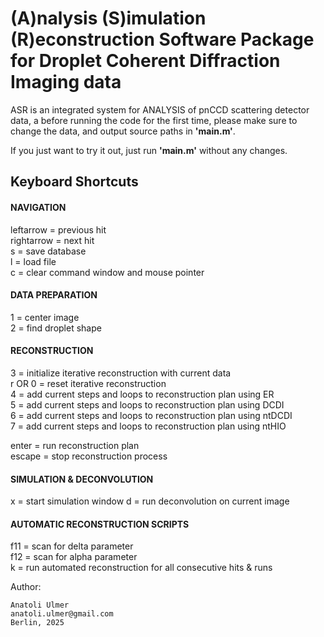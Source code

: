 (A)nalysis (S)imulation (R)econstruction Software Package
for Droplet Coherent Diffraction Imaging data
================================================================================

ASR is an integrated system for ANALYSIS of pnCCD scattering detector data, a 
before running the code for the first time, please make sure to change the
data, and output source paths in **'main.m'**. 

If you just want to try it out, just run **'main.m'** without any changes.


## Keyboard Shortcuts

#### NAVIGATION
leftarrow   =   previous hit  
rightarrow  =   next hit  
s           =   save database  
l           =   load file  
c           =   clear command window and mouse pointer  


#### DATA PREPARATION
1           =   center image  
2           =   find droplet shape  


#### RECONSTRUCTION
3           =   initialize iterative reconstruction with current data  
r OR 0      =   reset iterative reconstruction  
4           =   add current steps and loops to reconstruction plan using ER  
5           =   add current steps and loops to reconstruction plan using DCDI  
6           =   add current steps and loops to reconstruction plan using ntDCDI  
7           =   add current steps and loops to reconstruction plan using ntHIO  

enter       =   run reconstruction plan  
escape      =   stop reconstruction process  


#### SIMULATION & DECONVOLUTION
x           =   start simulation window
d           =   run deconvolution on current image


#### AUTOMATIC RECONSTRUCTION SCRIPTS
f11         =   scan for delta parameter  
f12         =   scan for alpha parameter  
k           =   run automated reconstruction for all consecutive hits & runs  


Author:

    Anatoli Ulmer  
    anatoli.ulmer@gmail.com  
    Berlin, 2025 

